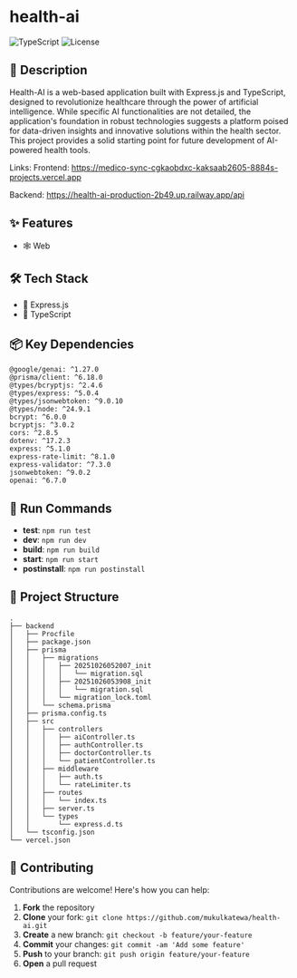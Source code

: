 # health-ai

![TypeScript](https://img.shields.io/badge/-TypeScript-blue?logo=typescript&logoColor=white) ![License](https://img.shields.io/badge/license-ISC-green)

## 📝 Description

Health-AI is a web-based application built with Express.js and TypeScript, designed to revolutionize healthcare through the power of artificial intelligence. While specific AI functionalities are not detailed, the application's foundation in robust technologies suggests a platform poised for data-driven insights and innovative solutions within the health sector. This project provides a solid starting point for future development of AI-powered health tools.

Links:
Frontend: https://medico-sync-cgkaobdxc-kaksaab2605-8884s-projects.vercel.app

Backend: https://health-ai-production-2b49.up.railway.app/api

## ✨ Features

- 🕸️ Web


## 🛠️ Tech Stack

- 🚀 Express.js
- 📜 TypeScript


## 📦 Key Dependencies

```
@google/genai: ^1.27.0
@prisma/client: ^6.18.0
@types/bcryptjs: ^2.4.6
@types/express: ^5.0.4
@types/jsonwebtoken: ^9.0.10
@types/node: ^24.9.1
bcrypt: ^6.0.0
bcryptjs: ^3.0.2
cors: ^2.8.5
dotenv: ^17.2.3
express: ^5.1.0
express-rate-limit: ^8.1.0
express-validator: ^7.3.0
jsonwebtoken: ^9.0.2
openai: ^6.7.0
```

## 🚀 Run Commands

- **test**: `npm run test`
- **dev**: `npm run dev`
- **build**: `npm run build`
- **start**: `npm run start`
- **postinstall**: `npm run postinstall`


## 📁 Project Structure

```
.
├── backend
│   ├── Procfile
│   ├── package.json
│   ├── prisma
│   │   ├── migrations
│   │   │   ├── 20251026052007_init
│   │   │   │   └── migration.sql
│   │   │   ├── 20251026053908_init
│   │   │   │   └── migration.sql
│   │   │   └── migration_lock.toml
│   │   └── schema.prisma
│   ├── prisma.config.ts
│   ├── src
│   │   ├── controllers
│   │   │   ├── aiController.ts
│   │   │   ├── authController.ts
│   │   │   ├── doctorController.ts
│   │   │   └── patientController.ts
│   │   ├── middleware
│   │   │   ├── auth.ts
│   │   │   └── rateLimiter.ts
│   │   ├── routes
│   │   │   └── index.ts
│   │   ├── server.ts
│   │   └── types
│   │       └── express.d.ts
│   └── tsconfig.json
└── vercel.json
```

## 👥 Contributing

Contributions are welcome! Here's how you can help:

1. **Fork** the repository
2. **Clone** your fork: `git clone https://github.com/mukulkatewa/health-ai.git`
3. **Create** a new branch: `git checkout -b feature/your-feature`
4. **Commit** your changes: `git commit -am 'Add some feature'`
5. **Push** to your branch: `git push origin feature/your-feature`
6. **Open** a pull request

